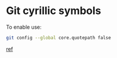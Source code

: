 # Git cyrillic symbols

To enable use:

```sh
git config --global core.quotepath false
```

[ref](https://ru.stackoverflow.com/questions/770949/%D0%A0%D1%83%D1%81%D0%B8%D1%84%D0%B8%D0%BA%D0%B0%D1%86%D0%B8%D1%8F-git-%D0%B2-%D0%BA%D0%BE%D0%BD%D1%81%D0%BE%D0%BB%D0%B8)
